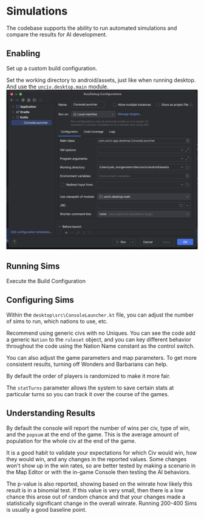 # Simulations

The codebase supports the ability to run automated simulations and compare the results for AI development.

## Enabling

Set up a custom build configuration.

Set the working directory to android/assets, just like when running desktop. And use the `unciv.desktop.main` module.
![image](../assets/ConsoleLauncher_Config.png)

## Running Sims

Execute the Build Configuration

## Configuring Sims

Within the `desktop\src\ConsoleLauncher.kt` file, you can adjust the number of sims to run, which nations to use, etc.

Recommend using generic civs with no Uniques. You can see the code add a generic `Nation` to the `ruleset` object, and you can key different behavior throughout the code using the Nation Name constant as the control switch.

You can also adjust the game parameters and map parameters. To get more consistent results, turning off Wonders and Barbarians can help.

By default the order of players is randomized to make it more fair.

The `statTurns` parameter allows the system to save certain stats at particular turns so you can track it over the course of the games.

## Understanding Results

By default the console will report the number of wins per civ, type of win, and the `popsum` at the end of the game. This is the average amount of population for the whole civ at the end of the game.

It is a good habit to validate your expectations for which Civ would win, how they would win, and any changes in the reported values. Some changes won't show up in the win rates, so are better tested by making a scenario in the Map Editor or with the in-game Console then testing the AI behaviors.

The p-value is also reported, showing based on the winrate how likely this result is in a binomial test. If this value is very small, then there is a low chance this arose out of random chance and that your changes made a statistically significant change in the overall winrate. Running 200-400 Sims is usually a good baseline point.
